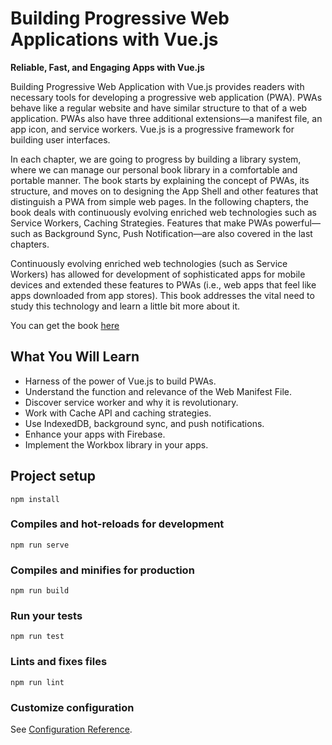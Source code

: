 # Building Progressive Web Applications with Vue.js

**Reliable, Fast, and Engaging Apps with Vue.js**

Building Progressive Web Application with Vue.js provides readers with necessary tools for developing a progressive web application (PWA). PWAs behave like a regular website and have similar structure to that of a web application. PWAs also have three additional extensions—a manifest file, an app icon, and service workers. Vue.js is a progressive framework for building user interfaces.

In each chapter, we are going to progress by building a library system, where we can manage our personal book library in a comfortable and portable manner. The book starts by explaining the concept of PWAs, its structure, and moves on to designing the App Shell and other features that distinguish a PWA from simple web pages. In the following chapters, the book deals with continuously evolving enriched web technologies such as Service Workers, Caching Strategies. Features that make PWAs powerful—such as Background Sync, Push Notification—are also covered in the last chapters.

Continuously evolving enriched web technologies (such as Service Workers) has allowed for development of sophisticated apps for mobile devices and extended these features to PWAs (i.e., web apps that feel like apps downloaded from app stores). This book addresses the vital need to study this technology and learn a little bit more about it.

You can get the book [here](https://www.apress.com/us/book/9781484253335)

## What You Will Learn

- Harness of the power of Vue.js to build PWAs.
- Understand the function and relevance of the Web Manifest File.
- Discover service worker and why it is revolutionary.
- Work with Cache API and caching strategies.
- Use IndexedDB, background sync, and push notifications.
- Enhance your apps with Firebase.
- Implement the Workbox library in your apps.

## Project setup
```
npm install
```

### Compiles and hot-reloads for development
```
npm run serve
```

### Compiles and minifies for production
```
npm run build
```

### Run your tests
```
npm run test
```

### Lints and fixes files
```
npm run lint
```

### Customize configuration
See [Configuration Reference](https://cli.vuejs.org/config/).
